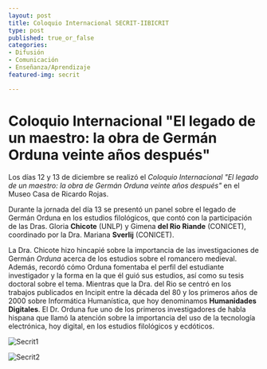 ```yaml
---
layout: post
title: Coloquio Internacional SECRIT-IIBICRIT
type: post
published: true_or_false
categories: 
- Difusión
- Comunicación 
- Enseñanza/Aprendizaje
featured-img: secrit

---
```


# Coloquio Internacional "El legado de un maestro: la obra de Germán Orduna veinte años después" 


Los días 12 y 13 de diciembre se realizó el *Coloquio Internacional "El legado de un maestro: la obra de Germán Orduna veinte años después"* en el Museo Casa de Ricardo Rojas.

Durante la jornada del día 13 se presentó un panel sobre el legado de Germán Orduna en los estudios filológicos, que contó con la participación de las Dras. Gloria **Chicote** (UNLP) y Gimena **del Rio Riande** (CONICET), coordinado por la Dra. Mariana **Sverlij** (CONICET). 

La Dra. Chicote hizo hincapié sobre la importancia de las investigaciones de Germán *Orduna* acerca de los estudios sobre el romancero medieval. Además, recordó cómo Orduna fomentaba el perfil del estudiante investigador y la forma en la que él guió sus estudios, así como su tesis doctoral sobre el tema. Mientras que la Dra. del Rio se centró en los trabajos publicados en Incipit entre la década del 80 y los primeros años de 2000 sobre Informática Humanística, que hoy denominamos **Humanidades Digitales**. El Dr. Orduna fue uno de los primeros investigadores de habla hispana que llamó la atención sobre la importancia del uso de la tecnología electrónica, hoy digital, en los estudios filológicos y ecdóticos.

![Secrit1](/assets/img/posts/secrit1.jpg)

![Secrit2](/assets/img/posts/secrit2.jpg)


